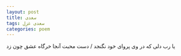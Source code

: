 ```yaml
---
layout: post
title: سعدی
tags: سعدی غزل
categories: poem
---
```


یا رب دلی که در وی پروای خود نگنجد / دست محبت آنجا خرگاه عشق چون زد
